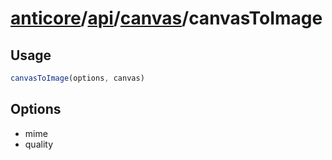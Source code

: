 # [anticore](../../../../../#reference)/[api](../../#reference)/[canvas](../#reference)/<a name="reference">canvasToImage</a>

## Usage

```js
canvasToImage(options, canvas)
```

## Options

* mime
* quality
